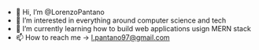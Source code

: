 - 👋 Hi, I’m @LorenzoPantano
- 👀 I’m interested in everything around computer science and tech
- 🌱 I’m currently learning how to build web applications usign MERN stack
- 📫 How to reach me -> l.pantano97@gmail.com

<!---
LorenzoPantano/LorenzoPantano is a ✨ special ✨ repository because its `README.md` (this file) appears on your GitHub profile.
You can click the Preview link to take a look at your changes.
--->
